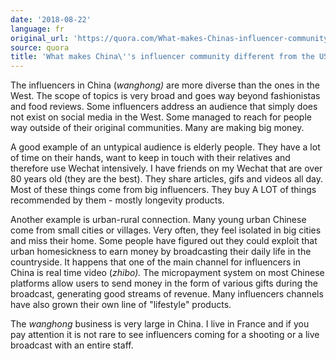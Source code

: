 ```yaml
---
date: '2018-08-22'
language: fr
original_url: 'https://quora.com/What-makes-Chinas-influencer-community-different-from-the-US/answer/Clément-Renaud'
source: quora
title: 'What makes China\''s influencer community different from the US?'
---
```


The influencers in China (*wanghong)* are more diverse than the ones in
the West. The scope of topics is very broad and goes way beyond
fashionistas and food reviews. Some influencers address an audience that
simply does not exist on social media in the West. Some managed to reach
for people way outside of their original communities. Many are making
big money.

A good example of an untypical audience is elderly people. They have a
lot of time on their hands, want to keep in touch with their relatives
and therefore use Wechat intensively. I have friends on my Wechat that
are over 80 years old (they are the best). They share articles, gifs and
videos all day. Most of these things come from big influencers. They buy
A LOT of things recommended by them - mostly longevity products.

Another example is urban-rural connection. Many young urban Chinese come
from small cities or villages. Very often, they feel isolated in big
cities and miss their home. Some people have figured out they could
exploit that urban homesickness to earn money by broadcasting their
daily life in the countryside. It happens that one of the main channel
for influencers in China is real time video (*zhibo).* The micropayment
system on most Chinese platforms allow users to send money in the form
of various gifts during the broadcast, generating good streams of
revenue. Many influencers channels have also grown their own line of
"lifestyle" products.

The *wanghong* business is very large in China. I live in France and if
you pay attention it is not rare to see influencers coming for a
shooting or a live broadcast with an entire staff.
